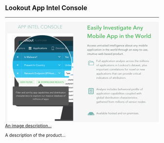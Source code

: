 Lookout App Intel Console
-------------------------
-------------------------

<a href="https://lookout.com/platform" target="_blank" class="thumbnail col-md-4 pull-left text-center">
  <img src="/examples/gh-pages/images/Lookout%20App%20Intel%20Console.png" class="img-responsive"/>
  An image description...
</a>

A description of the product...
